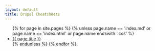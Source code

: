 ```yaml
---
layout: default
title: Drupal Cheatsheets
---
```


<ul>
  {% for page in site.pages %}
    {% unless page.name == 'index.md' or page.name == 'index.html' or page.name endswith '.css' %}
        <li><a href="{{ page.url | relative_url }}">{{ page.title }}</a></li>
        {% endunless %}
  {% endfor %}
</ul>
